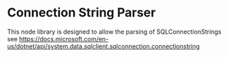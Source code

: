 # Connection String Parser

This node library is designed to allow the parsing of SQLConnectionStrings see https://docs.microsoft.com/en-us/dotnet/api/system.data.sqlclient.sqlconnection.connectionstring
